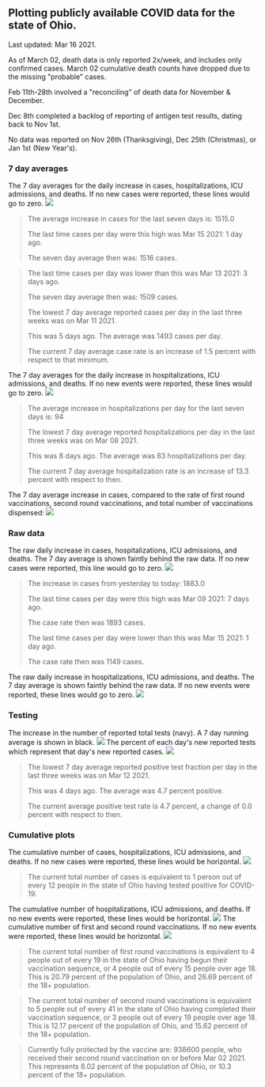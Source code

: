 ## Plotting publicly available COVID data for the state of Ohio. 

Last updated: Mar 16 2021. 

As of March 02, death data is only reported 2x/week, and includes only confirmed cases. March 02 cumulative death counts have dropped due to the missing "probable" cases.

Feb 11th-28th involved a "reconciling" of death data for November & December.

Dec 8th completed a backlog of reporting of antigen test results, dating back to Nov 1st.

No data was reported on Nov 26th (Thanksgiving), Dec 25th (Christmas), or Jan 1st (New Year's).
### 7 day averages
The 7 day averages for the daily increase in cases, hospitalizations, ICU admissions, and deaths. If no new cases were reported, these lines would go to zero.
![](7dayaverage_cases.png)

>The average increase in cases for the last seven days is: 1515.0
>
>The last time cases per day were this high was Mar 15 2021: 1 day ago.
>
>The seven day average then was: 1516 cases.

>
>The last time cases per day was lower than this was Mar 13 2021: 3 days ago.
>
>The seven day average then was: 1509 cases.
>
>The lowest 7 day average reported cases per day in the last three weeks was on Mar 11 2021.
>
>This was 5 days ago. The average was 1493 cases per day.
>
>The current 7 day average case rate is an increase of 1.5 percent with respect to that minimum.

The 7 day averages for the daily increase in hospitalizations, ICU admissions, and deaths. If no new events were reported, these lines would go to zero.
![](7dayaverage_hospital.png)

>The average increase in hospitalizations per day for the last seven days is: 94
>
>The lowest 7 day average reported hospitalizations per day in the last three weeks was on Mar 08 2021.
>
>This was 8 days ago. The average was 83 hospitalizations per day.
>
>The current 7 day average hospitalization rate is an increase of 13.3 percent with respect to then.

The 7 day average increase in cases, compared to the rate of first round vaccinations, second round vaccinations, and total number of vaccinations dispensed:
![](DailyVaccinationsCases.png)

### Raw data
The raw daily increase in cases, hospitalizations, ICU admissions, and deaths. The 7 day average is shown faintly behind the raw data. If no new cases were reported, this line would go to zero.
![](DailyCases.png)

>The increase in cases from yesterday to today: 1883.0 
>
>The last time cases per day were this high was Mar 09 2021: 7 days ago. 
>
>The case rate then was 1893 cases.
>
>The last time cases per day were lower than this was Mar 15 2021: 1 day ago. 
>
>The case rate then was 1149 cases.

The raw daily increase in hospitalizations, ICU admissions, and deaths. The 7 day average is shown faintly behind the raw data. If no new events were reported, these lines would go to zero.
![](DailyHospitalizations.png)

### Testing

The increase in the number of reported total tests (navy). A 7 day running average is shown in black.
![](DailyTests.png)
The percent of each day's new reported tests which represent that day's new reported cases.
![](percentpositive_tests.png)

>The lowest 7 day average reported positive test fraction per day in the last three weeks was on Mar 12 2021.
>
>This was 4 days ago. The average was 4.7 percent positive. 
>
>The current average positive test rate is 4.7 percent, a change of 0.0 percent with respect to then. 

### Cumulative plots
The cumulative number of cases, hospitalizations, ICU admissions, and deaths. If no new cases were reported, these lines would be horizontal.
![](Cases.png)

>The current total number of cases is equivalent to 1 person out of every 12 people in the state of Ohio having tested positive for COVID-19.

The cumulative number of hospitalizations, ICU admissions, and deaths. If no new events were reported, these lines would be horizontal.
![](Hospitalizations.png)
The cumulative number of first and second round vaccinations. If no new events were reported, these lines would be horizontal.
![](Vaccinations.png)

>The current total number of first round vaccinations is equivalent to 4 people out of every 19 in the state of Ohio having begun their vaccination sequence, or 4 people out of every 15 people over age 18.
 >This is 20.79 percent of the population of Ohio, and 26.69 percent of the 18+ population.

>The current total number of second round vaccinations is equivalent to 5 people out of every 41 in the state of Ohio having completed their vaccination sequence, or 3 people out of every 19 people over age 18. 
>This is 12.17 percent of the population of Ohio, and 15.62 percent of the 18+ population.

>Currently fully protected by the vaccine are: 938600 people, who received their second round vaccination on or before Mar 02 2021.
>This represents 8.02 percent of the population of Ohio, or 10.3 percent of the 18+ population.

